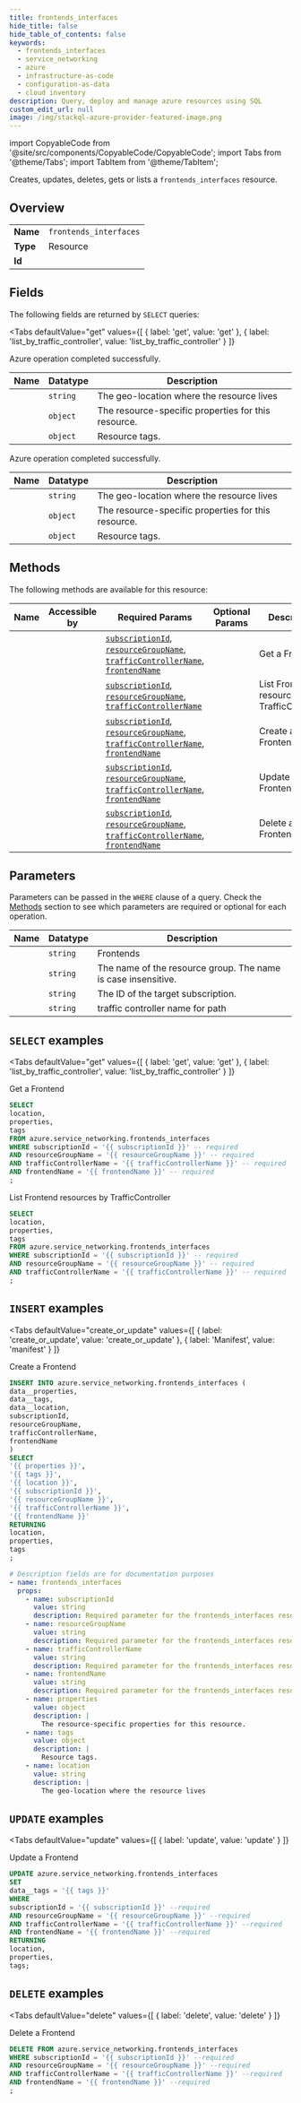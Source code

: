 ```yaml
--- 
title: frontends_interfaces
hide_title: false
hide_table_of_contents: false
keywords:
  - frontends_interfaces
  - service_networking
  - azure
  - infrastructure-as-code
  - configuration-as-data
  - cloud inventory
description: Query, deploy and manage azure resources using SQL
custom_edit_url: null
image: /img/stackql-azure-provider-featured-image.png
---
```


import CopyableCode from '@site/src/components/CopyableCode/CopyableCode';
import Tabs from '@theme/Tabs';
import TabItem from '@theme/TabItem';

Creates, updates, deletes, gets or lists a <code>frontends_interfaces</code> resource.

## Overview
<table><tbody>
<tr><td><b>Name</b></td><td><code>frontends_interfaces</code></td></tr>
<tr><td><b>Type</b></td><td>Resource</td></tr>
<tr><td><b>Id</b></td><td><CopyableCode code="azure.service_networking.frontends_interfaces" /></td></tr>
</tbody></table>

## Fields

The following fields are returned by `SELECT` queries:

<Tabs
    defaultValue="get"
    values={[
        { label: 'get', value: 'get' },
        { label: 'list_by_traffic_controller', value: 'list_by_traffic_controller' }
    ]}
>
<TabItem value="get">

Azure operation completed successfully.

<table>
<thead>
    <tr>
    <th>Name</th>
    <th>Datatype</th>
    <th>Description</th>
    </tr>
</thead>
<tbody>
<tr>
    <td><CopyableCode code="location" /></td>
    <td><code>string</code></td>
    <td>The geo-location where the resource lives</td>
</tr>
<tr>
    <td><CopyableCode code="properties" /></td>
    <td><code>object</code></td>
    <td>The resource-specific properties for this resource.</td>
</tr>
<tr>
    <td><CopyableCode code="tags" /></td>
    <td><code>object</code></td>
    <td>Resource tags.</td>
</tr>
</tbody>
</table>
</TabItem>
<TabItem value="list_by_traffic_controller">

Azure operation completed successfully.

<table>
<thead>
    <tr>
    <th>Name</th>
    <th>Datatype</th>
    <th>Description</th>
    </tr>
</thead>
<tbody>
<tr>
    <td><CopyableCode code="location" /></td>
    <td><code>string</code></td>
    <td>The geo-location where the resource lives</td>
</tr>
<tr>
    <td><CopyableCode code="properties" /></td>
    <td><code>object</code></td>
    <td>The resource-specific properties for this resource.</td>
</tr>
<tr>
    <td><CopyableCode code="tags" /></td>
    <td><code>object</code></td>
    <td>Resource tags.</td>
</tr>
</tbody>
</table>
</TabItem>
</Tabs>

## Methods

The following methods are available for this resource:

<table>
<thead>
    <tr>
    <th>Name</th>
    <th>Accessible by</th>
    <th>Required Params</th>
    <th>Optional Params</th>
    <th>Description</th>
    </tr>
</thead>
<tbody>
<tr>
    <td><a href="#get"><CopyableCode code="get" /></a></td>
    <td><CopyableCode code="select" /></td>
    <td><a href="#parameter-subscriptionId"><code>subscriptionId</code></a>, <a href="#parameter-resourceGroupName"><code>resourceGroupName</code></a>, <a href="#parameter-trafficControllerName"><code>trafficControllerName</code></a>, <a href="#parameter-frontendName"><code>frontendName</code></a></td>
    <td></td>
    <td>Get a Frontend</td>
</tr>
<tr>
    <td><a href="#list_by_traffic_controller"><CopyableCode code="list_by_traffic_controller" /></a></td>
    <td><CopyableCode code="select" /></td>
    <td><a href="#parameter-subscriptionId"><code>subscriptionId</code></a>, <a href="#parameter-resourceGroupName"><code>resourceGroupName</code></a>, <a href="#parameter-trafficControllerName"><code>trafficControllerName</code></a></td>
    <td></td>
    <td>List Frontend resources by TrafficController</td>
</tr>
<tr>
    <td><a href="#create_or_update"><CopyableCode code="create_or_update" /></a></td>
    <td><CopyableCode code="insert" /></td>
    <td><a href="#parameter-subscriptionId"><code>subscriptionId</code></a>, <a href="#parameter-resourceGroupName"><code>resourceGroupName</code></a>, <a href="#parameter-trafficControllerName"><code>trafficControllerName</code></a>, <a href="#parameter-frontendName"><code>frontendName</code></a></td>
    <td></td>
    <td>Create a Frontend</td>
</tr>
<tr>
    <td><a href="#update"><CopyableCode code="update" /></a></td>
    <td><CopyableCode code="update" /></td>
    <td><a href="#parameter-subscriptionId"><code>subscriptionId</code></a>, <a href="#parameter-resourceGroupName"><code>resourceGroupName</code></a>, <a href="#parameter-trafficControllerName"><code>trafficControllerName</code></a>, <a href="#parameter-frontendName"><code>frontendName</code></a></td>
    <td></td>
    <td>Update a Frontend</td>
</tr>
<tr>
    <td><a href="#delete"><CopyableCode code="delete" /></a></td>
    <td><CopyableCode code="delete" /></td>
    <td><a href="#parameter-subscriptionId"><code>subscriptionId</code></a>, <a href="#parameter-resourceGroupName"><code>resourceGroupName</code></a>, <a href="#parameter-trafficControllerName"><code>trafficControllerName</code></a>, <a href="#parameter-frontendName"><code>frontendName</code></a></td>
    <td></td>
    <td>Delete a Frontend</td>
</tr>
</tbody>
</table>

## Parameters

Parameters can be passed in the `WHERE` clause of a query. Check the [Methods](#methods) section to see which parameters are required or optional for each operation.

<table>
<thead>
    <tr>
    <th>Name</th>
    <th>Datatype</th>
    <th>Description</th>
    </tr>
</thead>
<tbody>
<tr id="parameter-frontendName">
    <td><CopyableCode code="frontendName" /></td>
    <td><code>string</code></td>
    <td>Frontends</td>
</tr>
<tr id="parameter-resourceGroupName">
    <td><CopyableCode code="resourceGroupName" /></td>
    <td><code>string</code></td>
    <td>The name of the resource group. The name is case insensitive.</td>
</tr>
<tr id="parameter-subscriptionId">
    <td><CopyableCode code="subscriptionId" /></td>
    <td><code>string</code></td>
    <td>The ID of the target subscription.</td>
</tr>
<tr id="parameter-trafficControllerName">
    <td><CopyableCode code="trafficControllerName" /></td>
    <td><code>string</code></td>
    <td>traffic controller name for path</td>
</tr>
</tbody>
</table>

## `SELECT` examples

<Tabs
    defaultValue="get"
    values={[
        { label: 'get', value: 'get' },
        { label: 'list_by_traffic_controller', value: 'list_by_traffic_controller' }
    ]}
>
<TabItem value="get">

Get a Frontend

```sql
SELECT
location,
properties,
tags
FROM azure.service_networking.frontends_interfaces
WHERE subscriptionId = '{{ subscriptionId }}' -- required
AND resourceGroupName = '{{ resourceGroupName }}' -- required
AND trafficControllerName = '{{ trafficControllerName }}' -- required
AND frontendName = '{{ frontendName }}' -- required
;
```
</TabItem>
<TabItem value="list_by_traffic_controller">

List Frontend resources by TrafficController

```sql
SELECT
location,
properties,
tags
FROM azure.service_networking.frontends_interfaces
WHERE subscriptionId = '{{ subscriptionId }}' -- required
AND resourceGroupName = '{{ resourceGroupName }}' -- required
AND trafficControllerName = '{{ trafficControllerName }}' -- required
;
```
</TabItem>
</Tabs>


## `INSERT` examples

<Tabs
    defaultValue="create_or_update"
    values={[
        { label: 'create_or_update', value: 'create_or_update' },
        { label: 'Manifest', value: 'manifest' }
    ]}
>
<TabItem value="create_or_update">

Create a Frontend

```sql
INSERT INTO azure.service_networking.frontends_interfaces (
data__properties,
data__tags,
data__location,
subscriptionId,
resourceGroupName,
trafficControllerName,
frontendName
)
SELECT 
'{{ properties }}',
'{{ tags }}',
'{{ location }}',
'{{ subscriptionId }}',
'{{ resourceGroupName }}',
'{{ trafficControllerName }}',
'{{ frontendName }}'
RETURNING
location,
properties,
tags
;
```
</TabItem>
<TabItem value="manifest">

```yaml
# Description fields are for documentation purposes
- name: frontends_interfaces
  props:
    - name: subscriptionId
      value: string
      description: Required parameter for the frontends_interfaces resource.
    - name: resourceGroupName
      value: string
      description: Required parameter for the frontends_interfaces resource.
    - name: trafficControllerName
      value: string
      description: Required parameter for the frontends_interfaces resource.
    - name: frontendName
      value: string
      description: Required parameter for the frontends_interfaces resource.
    - name: properties
      value: object
      description: |
        The resource-specific properties for this resource.
    - name: tags
      value: object
      description: |
        Resource tags.
    - name: location
      value: string
      description: |
        The geo-location where the resource lives
```
</TabItem>
</Tabs>


## `UPDATE` examples

<Tabs
    defaultValue="update"
    values={[
        { label: 'update', value: 'update' }
    ]}
>
<TabItem value="update">

Update a Frontend

```sql
UPDATE azure.service_networking.frontends_interfaces
SET 
data__tags = '{{ tags }}'
WHERE 
subscriptionId = '{{ subscriptionId }}' --required
AND resourceGroupName = '{{ resourceGroupName }}' --required
AND trafficControllerName = '{{ trafficControllerName }}' --required
AND frontendName = '{{ frontendName }}' --required
RETURNING
location,
properties,
tags;
```
</TabItem>
</Tabs>


## `DELETE` examples

<Tabs
    defaultValue="delete"
    values={[
        { label: 'delete', value: 'delete' }
    ]}
>
<TabItem value="delete">

Delete a Frontend

```sql
DELETE FROM azure.service_networking.frontends_interfaces
WHERE subscriptionId = '{{ subscriptionId }}' --required
AND resourceGroupName = '{{ resourceGroupName }}' --required
AND trafficControllerName = '{{ trafficControllerName }}' --required
AND frontendName = '{{ frontendName }}' --required
;
```
</TabItem>
</Tabs>
